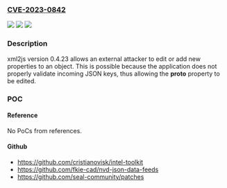 ### [CVE-2023-0842](https://cve.mitre.org/cgi-bin/cvename.cgi?name=CVE-2023-0842)
![](https://img.shields.io/static/v1?label=Product&message=xml2js&color=blue)
![](https://img.shields.io/static/v1?label=Version&message=0.4.23%20&color=brightgreen)
![](https://img.shields.io/static/v1?label=Vulnerability&message=Prototype%20Pollution&color=brightgreen)

### Description

xml2js version 0.4.23 allows an external attacker to edit or add new properties to an object. This is possible because the application does not properly validate incoming JSON keys, thus allowing the __proto__ property to be edited.

### POC

#### Reference
No PoCs from references.

#### Github
- https://github.com/cristianovisk/intel-toolkit
- https://github.com/fkie-cad/nvd-json-data-feeds
- https://github.com/seal-community/patches


